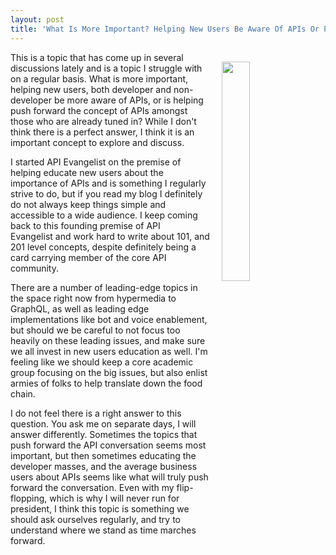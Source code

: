 ```yaml
---
layout: post
title: 'What Is More Important? Helping New Users Be Aware Of APIs Or Pushing Concept Forward?'
---
```

<p><img style="padding: 15px;" src="https://s3.amazonaws.com/kinlane-productions/bw-icons/bw-forward.png" alt="" width="30%" align="right" /></p>
<p>This is a&nbsp;topic that has come up in several discussions lately&nbsp;and is a topic I struggle with on a regular basis. What is more important, helping new users, both developer and non-developer be more aware of APIs, or is helping push forward the concept of APIs amongst those who are already tuned in? While I don't think there is a perfect answer, I think it is an important concept to explore and discuss.</p>
<p>I started API Evangelist on the premise of helping educate new users about the importance of APIs&nbsp;and is something I regularly strive to do, but if you read my blog I definitely do not always keep things simple and accessible&nbsp;to a wide audience. I keep coming back to this founding premise of API Evangelist&nbsp;and work hard to write about 101, and 201 level concepts, despite definitely being a card carrying member of the core API community.</p>
<p>There are a number of leading-edge topics in the space right now from hypermedia to GraphQL, as well as leading edge implementations like bot and voice enablement, but should we be careful to not focus too heavily on these leading issues, and make sure we all invest in new users education as well. I'm feeling like we should keep a core academic group focusing on the big issues, but also enlist armies of folks to help translate down the food chain.</p>
<p>I do not feel there is a right answer to this question. You ask me on separate days, I will answer differently. Sometimes the topics that push forward the API conversation seems most important, but then sometimes educating the developer masses, and the average business users about APIs seems like what will truly push forward the conversation. Even with my flip-flopping, which is why I will never run for president, I think this topic is something we should ask ourselves regularly, and try to understand where we stand as time marches forward.</p>